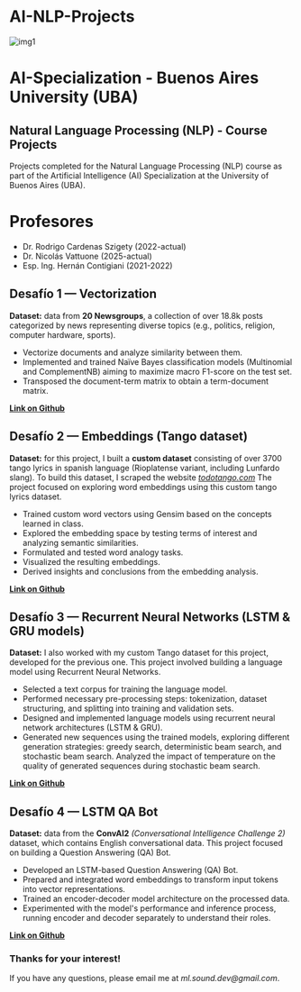 # AI-NLP-Projects
![img1](/logoFIUBA.jpg)

# AI-Specialization - Buenos Aires University (UBA)
## Natural Language Processing (NLP) - Course Projects
Projects completed for the Natural Language Processing (NLP) course as part of the Artificial Intelligence (AI) Specialization at the University of Buenos Aires (UBA).

# Profesores
* Dr. Rodrigo Cardenas Szigety (2022-actual)
* Dr. Nicolás Vattuone (2025-actual)
* Esp. Ing. Hernán Contigiani (2021-2022)


## Desafío 1 — Vectorization
**Dataset:** data from **20 Newsgroups**, a collection of over 18.8k posts categorized by news representing diverse topics (e.g., politics, religion, computer hardware, sports).
* Vectorize documents and analyze similarity between them.
* Implemented and trained Naïve Bayes classification models (Multinomial and ComplementNB) aiming to maximize macro F1-score on the test set.
* Transposed the document-term matrix to obtain a term-document matrix.

[**Link on Github**](https://github.com/MLsound/procesamiento_lenguaje_natural/blob/main/clase_1/ejercicios/Desafio_1.ipynb)

## Desafío 2 —  Embeddings (Tango dataset)
**Dataset:** for this project, I built a **custom dataset** consisting of over 3700 tango lyrics in spanish language (Rioplatense variant, including Lunfardo slang). To build this dataset, I scraped the website [*todotango.com*](https://www.todotango.com/musica/obras/letras/-/7/Tango/)
The project focused on exploring word embeddings using this custom tango lyrics dataset.
* Trained custom word vectors using Gensim based on the concepts learned in class.
* Explored the embedding space by testing terms of interest and analyzing semantic similarities.
* Formulated and tested word analogy tasks.
* Visualized the resulting embeddings.
* Derived insights and conclusions from the embedding analysis.

[**Link on Github**](https://github.com/MLsound/procesamiento_lenguaje_natural/blob/main/clase_2/ejercicios/Desafio_2.ipynb)


## Desafío 3 — Recurrent Neural Networks (LSTM & GRU models)
**Dataset:** I also worked with my custom Tango dataset for this project, developed for the previous one.
This project involved building a language model using Recurrent Neural Networks.
* Selected a text corpus for training the language model.
* Performed necessary pre-processing steps: tokenization, dataset structuring, and splitting into training and validation sets.
* Designed and implemented language models using recurrent neural network architectures (LSTM & GRU).
* Generated new sequences using the trained models, exploring different generation strategies: greedy search, deterministic beam search, and stochastic beam search. Analyzed the impact of temperature on the quality of generated sequences during stochastic beam search.

[**Link on Github**](https://github.com/MLsound/procesamiento_lenguaje_natural/blob/main/clase_3/ejercicios/Desafio_3.ipynb)

## Desafío 4 — LSTM QA Bot
**Dataset:** data from the **ConvAI2** *(Conversational Intelligence Challenge 2)* dataset, which contains English conversational data.
This project focused on building a Question Answering (QA) Bot.
* Developed an LSTM-based Question Answering (QA) Bot.
* Prepared and integrated word embeddings to transform input tokens into vector representations.
* Trained an encoder-decoder model architecture on the processed data.
* Experimented with the model's performance and inference process, running encoder and decoder separately to understand their roles.

[**Link on Github**](https://github.com/MLsound/procesamiento_lenguaje_natural/blob/main/clase_6/ejercicios/Desafio_4.ipynb)

### Thanks for your interest!

If you have any questions, please email me at _ml.sound.dev@gmail.com_.